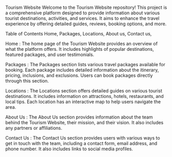 Tourism Website
Welcome to the Tourism Website repository! This project is a comprehensive platform designed to provide information about various tourist destinations, activities, and services. It aims to enhance the travel experience by offering detailed guides, reviews, booking options, and more.

Table of Contents
Home,
Packages,
Locations,
About us,
Contact us,

Home :
The home page of the Tourism Website provides an overview of what the platform offers. It includes highlights of popular destinations, featured packages, and user testimonials.

Packages :
The Packages section lists various travel packages available for booking. Each package includes detailed information about the itinerary, pricing, inclusions, and exclusions. Users can book packages directly through this section.

Locations :
The Locations section offers detailed guides on various tourist destinations. It includes information on attractions, hotels, restaurants, and local tips. Each location has an interactive map to help users navigate the area.

About Us :
The About Us section provides information about the team behind the Tourism Website, their mission, and their vision. It also includes any partners or affiliations.

Contact Us :
The Contact Us section provides users with various ways to get in touch with the team, including a contact form, email address, and phone number. It also includes links to social media profiles.
